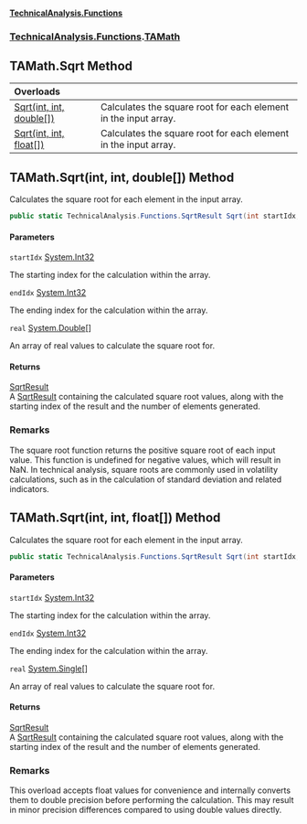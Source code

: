 #### [TechnicalAnalysis\.Functions](Atypical.TechnicalAnalysis.Functions.md 'Atypical\.TechnicalAnalysis\.Functions')
### [TechnicalAnalysis\.Functions](Atypical.TechnicalAnalysis.Functions.md#TechnicalAnalysis.Functions 'TechnicalAnalysis\.Functions').[TAMath](TAMath.md 'TechnicalAnalysis\.Functions\.TAMath')

## TAMath\.Sqrt Method

| Overloads | |
| :--- | :--- |
| [Sqrt\(int, int, double\[\]\)](TAMath.Sqrt.md#TechnicalAnalysis.Functions.TAMath.Sqrt(int,int,double[]) 'TechnicalAnalysis\.Functions\.TAMath\.Sqrt\(int, int, double\[\]\)') | Calculates the square root for each element in the input array\. |
| [Sqrt\(int, int, float\[\]\)](TAMath.Sqrt.md#TechnicalAnalysis.Functions.TAMath.Sqrt(int,int,float[]) 'TechnicalAnalysis\.Functions\.TAMath\.Sqrt\(int, int, float\[\]\)') | Calculates the square root for each element in the input array\. |

<a name='TechnicalAnalysis.Functions.TAMath.Sqrt(int,int,double[])'></a>

## TAMath\.Sqrt\(int, int, double\[\]\) Method

Calculates the square root for each element in the input array\.

```csharp
public static TechnicalAnalysis.Functions.SqrtResult Sqrt(int startIdx, int endIdx, double[] real);
```
#### Parameters

<a name='TechnicalAnalysis.Functions.TAMath.Sqrt(int,int,double[]).startIdx'></a>

`startIdx` [System\.Int32](https://docs.microsoft.com/en-us/dotnet/api/System.Int32 'System\.Int32')

The starting index for the calculation within the array\.

<a name='TechnicalAnalysis.Functions.TAMath.Sqrt(int,int,double[]).endIdx'></a>

`endIdx` [System\.Int32](https://docs.microsoft.com/en-us/dotnet/api/System.Int32 'System\.Int32')

The ending index for the calculation within the array\.

<a name='TechnicalAnalysis.Functions.TAMath.Sqrt(int,int,double[]).real'></a>

`real` [System\.Double](https://docs.microsoft.com/en-us/dotnet/api/System.Double 'System\.Double')[\[\]](https://docs.microsoft.com/en-us/dotnet/api/System.Array 'System\.Array')

An array of real values to calculate the square root for\.

#### Returns
[SqrtResult](SqrtResult.md 'TechnicalAnalysis\.Functions\.SqrtResult')  
A [SqrtResult](SqrtResult.md 'TechnicalAnalysis\.Functions\.SqrtResult') containing the calculated square root values, 
along with the starting index of the result and the number of elements generated\.

### Remarks
The square root function returns the positive square root of each input value\.
This function is undefined for negative values, which will result in NaN\.
In technical analysis, square roots are commonly used in volatility calculations,
such as in the calculation of standard deviation and related indicators\.

<a name='TechnicalAnalysis.Functions.TAMath.Sqrt(int,int,float[])'></a>

## TAMath\.Sqrt\(int, int, float\[\]\) Method

Calculates the square root for each element in the input array\.

```csharp
public static TechnicalAnalysis.Functions.SqrtResult Sqrt(int startIdx, int endIdx, float[] real);
```
#### Parameters

<a name='TechnicalAnalysis.Functions.TAMath.Sqrt(int,int,float[]).startIdx'></a>

`startIdx` [System\.Int32](https://docs.microsoft.com/en-us/dotnet/api/System.Int32 'System\.Int32')

The starting index for the calculation within the array\.

<a name='TechnicalAnalysis.Functions.TAMath.Sqrt(int,int,float[]).endIdx'></a>

`endIdx` [System\.Int32](https://docs.microsoft.com/en-us/dotnet/api/System.Int32 'System\.Int32')

The ending index for the calculation within the array\.

<a name='TechnicalAnalysis.Functions.TAMath.Sqrt(int,int,float[]).real'></a>

`real` [System\.Single](https://docs.microsoft.com/en-us/dotnet/api/System.Single 'System\.Single')[\[\]](https://docs.microsoft.com/en-us/dotnet/api/System.Array 'System\.Array')

An array of real values to calculate the square root for\.

#### Returns
[SqrtResult](SqrtResult.md 'TechnicalAnalysis\.Functions\.SqrtResult')  
A [SqrtResult](SqrtResult.md 'TechnicalAnalysis\.Functions\.SqrtResult') containing the calculated square root values, 
along with the starting index of the result and the number of elements generated\.

### Remarks
This overload accepts float values for convenience and internally converts them to double precision
before performing the calculation\. This may result in minor precision differences compared to 
using double values directly\.